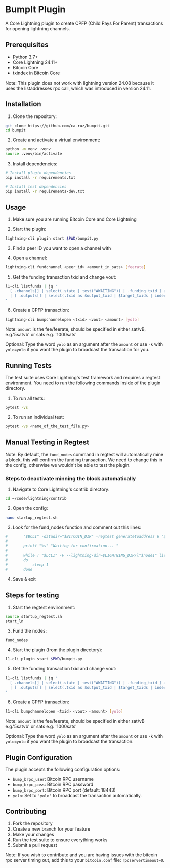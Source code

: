 # BumpIt Plugin

A Core Lightning plugin to create CPFP (Child Pays For Parent) transactions for opening lightning channels.

## Prerequisites

- Python 3.7+
- Core Lightning 24.11+
- Bitcoin Core
- txindex in Bitcoin Core

Note: This plugin does not work with lightning version 24.08 because it uses the listaddresses rpc call, which was introduced in version 24.11.

## Installation

1. Clone the repository:
```bash
git clone https://github.com/ca-ruz/bumpit.git
cd bumpit
```

2. Create and activate a virtual environment:
```bash
python -m venv .venv
source .venv/bin/activate
```

3. Install dependencies:
```bash
# Install plugin dependencies
pip install -r requirements.txt

# Install test dependencies
pip install -r requirements-dev.txt
```

## Usage

1. Make sure you are running Bitcoin Core and Core Lightning

2. Start the plugin:
```bash
lightning-cli plugin start $PWD/bumpit.py
```

3. Find a peer ID you want to open a channel with

4. Open a channel:
```bash
lightning-cli fundchannel <peer_id> <amount_in_sats> [feerate]
```

5. Get the funding transaction txid and change vout:
```bash
l1-cli listfunds | jq '
  [ .channels[] | select(.state | test("AWAITING")) | .funding_txid ] as $target_txids
  | [ .outputs[] | select(.txid as $output_txid | $target_txids | index($output_txid)) ]
'
```

6. Create a CPFP transaction:
```bash
lightning-cli bumpchannelopen <txid> <vout> <amount> [yolo]
```

Note: `amount` is the fee/feerate, should be specified in either sat/vB, e.g.'5satvb' or sats e.g. '1000sats'

Optional: Type the word `yolo` as an argument after the `amount` or use `-k` with `yolo=yolo` if you want the plugin to broadcast the transaction for you.

## Running Tests

The test suite uses Core Lightning's test framework and requires a regtest environment.
You need to run the following commands inside of the plugin directory.

1. To run all tests:
```bash
pytest -vs
```

2. To run an individual test:
```bash
pytest -vs <name_of_the_test_file.py>
```

## Manual Testing in Regtest

Note: By default, the `fund_nodes` command in regtest will automatically mine a block, this will confirm the funding transaction. We need to change this in the config, otherwise we wouldn't be able to test the plugin.

### Steps to deactivate minning the block automatically

1. Navigate to Core Lightning's contrib directory:
```bash
cd ~/code/lightning/contrib
```

2. Open the config:
```bash
nano startup_regtest.sh 
```

3. Look for the fund_nodes function and comment out this lines:
```bash
#		"$BCLI" -datadir="$BITCOIN_DIR" -regtest generatetoaddress 6 "$ADDRESS" > /dev/null
#
#		printf "%s" "Waiting for confirmation... "
#
#		while ! "$LCLI" -F --lightning-dir=$LIGHTNING_DIR/l"$node1" listchannels | grep -q "channels"
#		do
#			sleep 1
#		done
```

4. Save & exit

## Steps for testing

1. Start the regtest environment:
```bash
source startup_regtest.sh
start_ln
```

3. Fund the nodes:
```bash
fund_nodes
```

4. Start the plugin (from the plugin directory):
```bash
l1-cli plugin start $PWD/bumpit.py
```

5. Get the funding transaction txid and change vout:
```bash
l1-cli listfunds | jq '
  [ .channels[] | select(.state | test("AWAITING")) | .funding_txid ] as $target_txids
  | [ .outputs[] | select(.txid as $output_txid | $target_txids | index($output_txid)) ]
'
```

6. Create a CPFP transaction:
```bash
l1-cli bumpchannelopen <txid> <vout> <amount> [yolo]
```

Note: `amount` is the fee/feerate, should be specified in either sat/vB e.g.'5satvb' or sats e.g. '1000sats'
    
Optional: Type the word `yolo` as an argument after the `amount` or use `-k` with `yolo=yolo` if you want the plugin to broadcast the transaction.

## Plugin Configuration

The plugin accepts the following configuration options:

- `bump_brpc_user`: Bitcoin RPC username
- `bump_brpc_pass`: Bitcoin RPC password
- `bump_brpc_port`: Bitcoin RPC port (default: 18443)
- `yolo`: Set to `'yolo'` to broadcast the transaction automatically.

## Contributing

1. Fork the repository
2. Create a new branch for your feature
3. Make your changes
4. Run the test suite to ensure everything works
5. Submit a pull request

Note: If you wish to contribute and you are having issues with the bitcoin rpc server timing out, add this to your `bitcoin.conf` file: `rpcservertimeout=0`.
